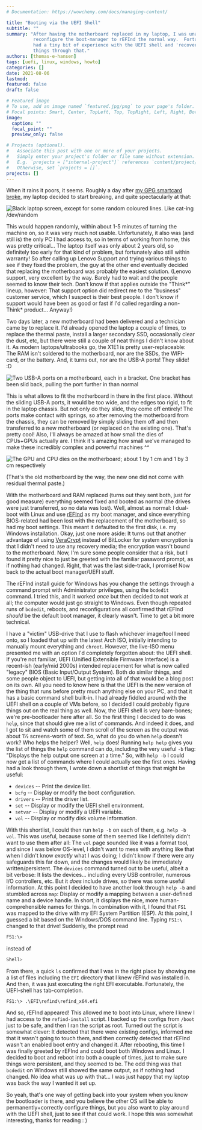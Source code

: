 ```yaml
---
# Documentation: https://wowchemy.com/docs/managing-content/

title: "Booting via the UEFI Shell"
subtitle: ""
summary: "After having the motherboard replaced in my laptop, I was unable to
          reconfigure the boot-manager to rEFInd the normal way.  Fortunately, I
          had a tiny bit of experience with the UEFI shell and 'recovered'
          things through that."
authors: [thomas-e-hansen]
tags: [uefi, linux, windows, howto]
categories: []
date: 2021-08-06
lastmod:
featured: false
draft: false

# Featured image
# To use, add an image named `featured.jpg/png` to your page's folder.
# Focal points: Smart, Center, TopLeft, Top, TopRight, Left, Right, BottomLeft, Bottom, BottomRight.
image:
  caption: ""
  focal_point: ""
  preview_only: false

# Projects (optional).
#   Associate this post with one or more of your projects.
#   Simply enter your project's folder or file name without extension.
#   E.g. `projects = ["internal-project"]` references `content/project/deep-learning/index.md`.
#   Otherwise, set `projects = []`.
projects: []
---
```


When it rains it poors, it seems. Roughly a day after
[my GPG smartcard broke](en/post/recovering-from-a-broken-smartcard/), my
laptop decided to start breaking, and quite spectacularly at that:

![Black laptop screen, except for some random coloured lines. Like cat-ing /dev/random](/media/laptop-crash.jpg)

This would happen randomly, within about 1-5 minutes of turning the machine on,
so it was very much not usable. Unfortunately, it also was (and still is) the
only PC I had access to, so in terms of working from home, this was pretty
critical... The laptop itself was only about 2 years old, so definitely too
early for that kind of problem, but fortunately also still within warranty! So
after calling up Lenovo Support and trying various things to see if they fixed
the problem, the guy at the other end eventually decided that replacing the
motherboard was probably the easiest solution. (Lenovo support, very excellent
by the way. Barely had to wait and the people seemed to know their tech. Don't
know if that applies outside the "Think*" lineup, however: That support option
did redirect me to the "business" customer service, which I suspect is their
best people. I don't know if support would have been as good or fast if I'd
called regarding a non-Think* product... Anyway!)

Two days later, a new motherboard had been delivered and a technician came by to
replace it. I'd already opened the laptop a couple of times, to replace the
thermal paste, install a larger secondary SSD, occasionally clear the dust, etc,
but there were still a couple of neat things I didn't know about it. As modern
laptops/ultrabooks go, the X1E1 is pretty user-replaceable: The RAM isn't
soldered to the motherboard, nor are the SSDs, the WIFI-card, or the battery.
And, it turns out, nor are the USB-A ports! They slide! :D

![Two USB-A ports on a motherboard, each in a bracket. One bracket has been slid back, pulling the port further in than normal](/media/x1e1-usb-hw.jpg)

This is what allows to fit the motherboard in there in the first place. Without
the sliding USB-A ports, it would be too wide, and the edges too rigid, to fit
in the laptop chassis. But not only do they slide, they come off entirely! The
ports make contact with springs, so after removing the motherboard from the
chassis, they can be removed by simply sliding them off and then transferred to
a new motherboard (or replaced on the existing one). That's pretty cool! Also,
I'll always be amazed at how small the dies of CPUs+GPUs actually are. I think
it's amazing how small we've managed to make these incredibly complex and
powerful machines ^^

![The GPU and CPU dies on the motherboard; about 1 by 1 cm and 1 by 3 cm respectively](/media/x1e1-cpu-gpu.jpg)

(That's the old motherboard by the way, the new one did not come with residual
thermal paste.)

With the motherboard and RAM replaced (turns out they sent both, just for good
measure) everything seemed fixed and booted as normal (the drives were just
transferred, so no data was lost). Well, almost as normal: I dual-boot with
Linux and use [rEFInd](https://rodsbooks.com/refind/) as my boot manager, and
since everything BIOS-related had been lost with the replacement of the
motherboard, so had my boot settings. This meant it defaulted to the first disk,
i.e. my Windows installation. Okay, just one more aside: It turns out that
another advantage of using [VeraCrypt](https://veracrypt.fr/) instead of
BitLocker for system encryption is that I didn't need to use any recovery media;
the encryption wasn't bound to the motherboard. Now, I'm sure some people
consider that a risk, but I found it pretty nice to just be greeted with the
familiar password prompt, as if nothing had changed. Right, that was the last
side-track, I promise! Now back to the actual boot manager/UEFI stuff.

The rEFInd install guide for Windows has you change the settings through a
command prompt with Administrator privileges, using the `bcdedit` command. I
tried this, and it worked _once_ but then decided to not work at all; the
computer would just go straight to Windows. Even though repeated runs of
`bcdedit`, reboots, and reconfigurations all confirmed that rEFInd _should_ be
the default boot manager, it clearly wasn't. Time to get a bit more technical.

I have a "victim" USB-drive that I use to flash whichever image/tool I need
onto, so I loaded that up with the latest Arch ISO, initially intending to
manually mount everything and `chroot`. However, the live-ISO menu presented me
with an option I'd completely forgotten about: the UEFI shell. If you're not
familiar, UEFI (Unified Extensible Firmware Interface) is a recent-ish
(early/mid 2000s) intended replacement for what is now called "legacy" BIOS
(Basic Input/Output System). Both do similar things, and some people object to
UEFI, but getting into all of that would be a blog post on its own. All you need
to know here is that the UEFI is the new version of the thing that runs before
pretty much anything else on your PC, and that it has a basic command shell
built-in. I had already fiddled around with the UEFI shell on a couple of VMs
before, so I decided I could probably figure things out on the real thing as
well. Now, the UEFI shell is very bare-bones; we're pre-bootloader here after
all. So the first thing I decided to do was `help`, since that should give me a
list of commands. And indeed it does, and I got to sit and watch some of them
scroll of the screen as the output was about 1½ screens-worth of text. So, what
do you do when `help` doesn't work? Who helps the helper? Well, `help` does!
Running `help help` gives you the list of things the `help` command can do,
including the very useful `-b` flag: "Displays the help output one screen at a
time." So, with `help -b` I could now get a list of commands where I could
actually see the first ones. Having had a look through them, I wrote down a
shortlist of things that might be useful:

- `devices` -- Print the device list.
- `bcfg`    -- Display or modify the boot configuration.
- `drivers` -- Print the driver list.
- `set`     -- Display or modify the UEFI shell environment.
- `setvar`  -- Display or modify a UEFI variable.
- `vol`     -- Display or modify disk volume information.

With this shortlist, I could then run `help -b` on each of them, e.g. `help -b
vol`. This was useful, because some of them seemed like I definitely didn't want
to use them after all: The `vol` page sounded like it was a format tool, and
since I was below OS-level, I didn't want to mess with anything like that when I
didn't know _exactly_ what I was doing; I didn't know if there were any
safeguards this far down, and the changes would likely be immediately
written/persistent. The `devices` command turned out to be useful, albeit a bit
verbose: It lists the devices... including every USB controller, numerous I/O
controllers, etc. But it _does_ include drives, so there was some useful
information. At this point I decided to have another look through `help -b` and
stumbled across `map`: Display or modify a mapping between a user-defined name
and a device handle. In short, it displays the nice, more human-comprehensible
names for things. In combination with it, I found that `FS1` was mapped to the
drive with my EFI System Partition (ESP). At this point, I guessed a bit based
on the Windows/DOS command line. Typing `FS1:\` changed to that drive! Suddenly,
the prompt read
```sh
FS1:\>
```
instead of
```sh
Shell>
```

From there, a quick `ls` confirmed that I was in the right place by showing me a
list of files including the `EFI` directory that I knew rEFInd was installed in.
And then, it was just executing the right EFI executable. Fortunately, the
UEFI-shell has tab-completion.
```
FS1:\> .\EFI\refind\refind_x64.efi
```

And so, rEFInd appeared! This allowed me to boot into Linux, where I knew I had
access to the `refind-install` script. I backed up the configs from `/boot` just
to be safe, and then I ran the script as root. Turned out the script is somewhat
clever: It detected that there were existing configs, informed me that it wasn't
going to touch them, and then correctly detected that rEFInd wasn't an enabled
boot entry and changed it. After rebooting, this time I was finally greeted by
rEFInd and could boot both Windows and Linux. I decided to boot and reboot into
both a couple of times, just to make sure things were persistent, and they
seemed to be. The odd thing was that `bcdedit` on Windows still showed the same
output, as if nothing had changed. No idea what was up with that... I was just
happy that my laptop was back the way I wanted it set up.

So yeah, that's one way of getting back into your system when you know the
bootloader is there, and you believe the other OS will be able to
permanently+correctly configure things, but you also want to play around with
the UEFI shell, just to see if that could work. I hope this was somewhat
interesting, thanks for reading  : )

